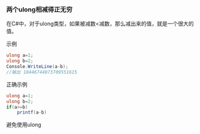### 两个ulong相减得正无穷

在C#中，对于ulong类型，如果被减数<减数，那么减出来的值，就是一个很大的值。

示例

```c#
ulong a=1;
ulong b=2;
Console.WriteLine(a-b);
//输出 18446744073709551615    
```

正确示例

```c#
ulong a=1;
ulong b=2;
if(a>=b)
	printf(a-b)
```

避免使用ulong